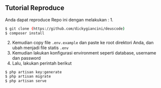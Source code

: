 ## Tutorial Reproduce
Anda dapat reproduce Repo ini dengan melakukan :
1. 
```bash
$ git clone (https://github.com/dickygiancini/deuscode)
$ composer install
```

2. Kemudian copy file `.env.example` dan paste ke root direktori Anda, dan ubah menjadi file statis `.env`
3. Kemudian lakukan konfigurasi environment seperti database, username dan password
4. Lalu, lakukan perintah berikut
```bash
$ php artisan key:generate
$ php artisan migrate
$ php artisan serve
```
